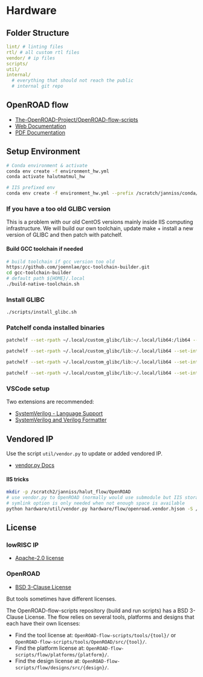# Hardware

## Folder Structure

```yaml
lint/ # linting files
rtl/ # all custom rtl files
vendor/ # ip files
scripts/
util/ 
internal/
  # everything that should not reach the public
  # internal git repo
```

## OpenROAD flow

* [The-OpenROAD-Project/OpenROAD-flow-scripts](https://github.com/The-OpenROAD-Project/OpenROAD-flow-scripts)
* [Web Documentation](https://openroad.readthedocs.io/en/latest/)
* [PDF Documentation](https://openroad.readthedocs.io/_/downloads/en/latest/pdf/)

## Setup Environment

```bash
# Conda environment & activate
conda env create -f environment_hw.yml
conda activate halutmatmul_hw

# IIS prefixed env
conda env create -f environment_hw.yml --prefix /scratch/janniss/conda/halutmatmul_hw
```

### If you have a too old GLIBC version

This is a problem with our old CentOS versions mainly inside IIS computing infrastructure. We will build our own toolchain, update make + install a new version of GLIBC and then patch with patchelf.


#### Build GCC toolchain if needed
```bash
# build toolchain if gcc version too old
https://github.com/joennlae/gcc-toolchain-builder.git
cd gcc-toolchain-builder
# default path ${HOME}/.local
./build-native-toolchain.sh
```

### Install GLIBC

```bash
./scripts/install_glibc.sh
```

### Patchelf conda installed binaries

```bash
patchelf --set-rpath ~/.local/custom_glibc/lib:~/.local/lib64:/lib64 --set-interpreter ~/.local/custom_glibc/lib/ld-linux-x86-64.so.2 /scratch/janniss/conda/halutmatmul_hw/bin/zachjs-sv2v

patchelf --set-rpath ~/.local/custom_glibc/lib:~/.local/lib64 --set-interpreter ~/.local/custom_glibc/lib/ld-linux-x86-64.so.2 /scratch/janniss/conda/halutmatmul_hw/bin/verible-verilog-format

patchelf --set-rpath ~/.local/custom_glibc/lib:~/.local/lib64 --set-interpreter ~/.local/custom_glibc/lib/ld-linux-x86-64.so.2 /scratch/janniss/conda/halutmatmul_hw/bin/verible-verilog-lint

patchelf --set-rpath ~/.local/custom_glibc/lib:~/.local/lib64 --set-interpreter ~/.local/custom_glibc/lib/ld-linux-x86-64.so.2 /scratch/janniss/conda/halutmatmul_hw/bin/verible-verilog-syntax
```

### VSCode setup

Two extensions are recommended:

* [SystemVerilog - Language Support](https://marketplace.visualstudio.com/items?itemName=eirikpre.systemverilog)
* [SystemVerilog and Verilog Formatter](https://marketplace.visualstudio.com/items?itemName=bmpenuelas.systemverilog-formatter-vscode)


## Vendored IP

Use the script `util/vendor.py` to update or added vendored IP.

* [vendor.py Docs](https://docs.opentitan.org/doc/rm/vendor_in_tool/index.html)

#### IIS tricks

```bash
mkdir -p /scratch2/janniss/halut_flow/OpenROAD
# use vendor.py to OpenROAD (normally would use submodule but IIS storage limits)
# symlink option is only needed when not enough space is available
python hardware/util/vendor.py hardware/flow/openroad.vendor.hjson -S /scratch2/janniss/halut_flow/OpenROAD
```

## License

### lowRISC IP

* [Apache-2.0 license](https://github.com/lowRISC/opentitan)

### OpenROAD

* [BSD 3-Clause License](https://github.com/The-OpenROAD-Project/OpenROAD-flow-scripts#license)

But tools sometimes have different licenses.

The OpenROAD-flow-scripts repository (build and run scripts) has a BSD 3-Clause License.
The flow relies on several tools, platforms and designs that each have their own licenses:

- Find the tool license at: `OpenROAD-flow-scripts/tools/{tool}/` or `OpenROAD-flow-scripts/tools/OpenROAD/src/{tool}/`.
- Find the platform license at: `OpenROAD-flow-scripts/flow/platforms/{platform}/`.
- Find the design license at: `OpenROAD-flow-scripts/flow/designs/src/{design}/`.